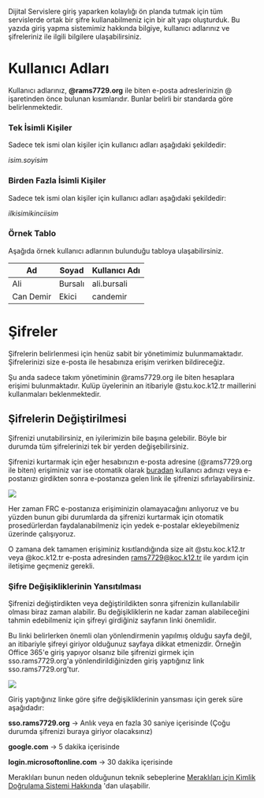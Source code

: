 Dijital Servislere giriş yaparken kolaylığı ön planda tutmak için tüm servislerde ortak bir şifre kullanabilmeniz için bir alt yapı oluşturduk. Bu yazıda giriş yapma sistemimiz hakkında bilgiye, kullanıcı adlarınız ve şifreleriniz ile ilgili bilgilere ulaşabilirsiniz.

# Kullanıcı Adları

Kullanıcı adlarınız, **@rams7729.org** ile biten e-posta adreslerinizin @ işaretinden önce bulunan kısımlarıdır. Bunlar belirli bir standarda göre belirlenmektedir.

### Tek İsimli Kişiler

Sadece tek ismi olan kişiler için kullanıcı adları aşağıdaki şekildedir:

_isim.soyisim_

### Birden Fazla İsimli Kişiler

Sadece tek ismi olan kişiler için kullanıcı adları aşağıdaki şekildedir:

_ilkisimikinciisim_

### Örnek Tablo

Aşağıda örnek kullanıcı adlarının bulunduğu tabloya ulaşabilirsiniz.

| **Ad** | **Soyad** | **Kullanıcı Adı** |
| --- | --- | --- |
| Ali | Bursalı | ali.bursali |
| Can Demir | Ekici | candemir |

# Şifreler

Şifrelerin belirlenmesi için henüz sabit bir yönetimimiz bulunmamaktadır. Şifrelerinizi size e-posta ile hesabınıza erişim verirken bildireceğiz.

Şu anda sadece takım yönetiminin @rams7729.org ile biten hesaplara erişimi bulunmaktadır. Kulüp üyelerinin an itibariyle @stu.koc.k12.tr maillerini kullanmaları beklenmektedir.

## Şifrelerin Değiştirilmesi

Şifrenizi unutabilirsiniz, en iyilerimizin bile başına gelebilir. Böyle bir durumda tüm şifrelerinizi tek bir yerden değişebilirsiniz.

Şifrenizi kurtarmak için eğer hesabınızın e-posta adresine (@rams7729.org ile biten) erişiminiz var ise otomatik olarak [buradan](https://sso.rams7729.org/auth/realms/KocFRC/login-actions/reset-credentials?client_id=account-console&tab_id=NbVe-2aRzoM) kullanıcı adınızı veya e-postanızı girdikten sonra e-postanıza gelen link ile şifrenizi sıfırlayabilirsiniz.

![](https://slabstatic.com/prod/uploads/ldjloyi2/posts/images/ZpNov2uGEqeevHcTny3tjI1D.png)

Her zaman FRC e-postanıza erişiminizin olamayacağını anlıyoruz ve bu yüzden bunun gibi durumlarda da şifrenizi kurtarmak için otomatik prosedürlerdan faydalanabilmeniz için yedek e-postalar ekleyebilmeniz üzerinde çalışıyoruz.

O zamana dek tamamen erişiminiz kısıtlandığında size ait @stu.koc.k12.tr veya @koc.k12.tr e-posta adresinden rams7729@koc.k12.tr ile yardım için iletişime geçmeniz gerekli.

### Şifre Değişikliklerinin Yansıtılması

Şifrenizi değiştirdikten veya değiştirildikten sonra şifrenizin kullanılabilir olması biraz zaman alabilir. Bu değişikliklerin ne kadar zaman alabileceğini tahmin edebilmeniz için şifreyi girdiğiniz sayfanın linki önemlidir.

Bu linki belirlerken önemli olan yönlendirmenin yapılmış olduğu sayfa değil, an itibariyle şifreyi giriyor olduğunuz sayfaya dikkat etmenizdir. Örneğin Office 365'e giriş yapıyor olsanız bile şifrenizi girmek için sso.rams7729.org'a yönlendirildiğinizden giriş yaptığınız link sso.rams7729.org'tur.

![](https://slabstatic.com/prod/uploads/ldjloyi2/posts/images/orExSR7xd2_QtfvmS6HBJoy0.png)

Giriş yaptığınız linke göre şifre değişikliklerinin yansıması için gerek süre aşağıdadır:

**sso.rams7729.org** → Anlık veya en fazla 30 saniye içerisinde (Çoğu durumda şifrenizi buraya giriyor olacaksınız)

**google.com** → 5 dakika içerisinde

**login.microsoftonline.com** → 30 dakika içerisinde

Meraklıları bunun neden olduğunun teknik sebeplerine [Meraklıları için Kimlik Doğrulama Sistemi Hakkında](https://kocfrc.slab.com/posts/k1viuv3d) 'dan ulaşabilir.
